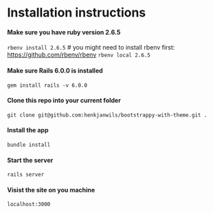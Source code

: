 # Installation instructions

#### Make sure you have ruby version 2.6.5
`rbenv install 2.6.5` # you might need to install rbenv first: https://github.com/rbenv/rbenv
`rbenv local 2.6.5`

#### Make sure Rails 6.0.0 is installed
`gem install rails -v 6.0.0`

#### Clone this repo into your current folder
`git clone git@github.com:henkjanwils/bootstrappy-with-theme.git .`

#### Install the app
`bundle install`

#### Start the server
`rails server`

#### Visist the site on you machine
`localhost:3000`
